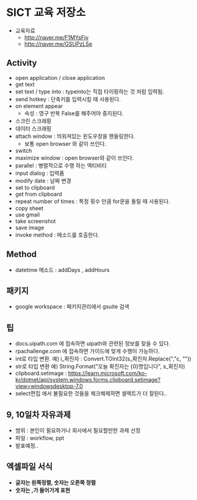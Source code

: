 # SICT 교육 저장소

- 교육자료
    - http://naver.me/F1MYsFiv
    - http://naver.me/GSUPzLSe

## Activity
- open application / close application
- get text
- set text / type into : typeinto는 직접 타이핑하는 것 처럼 입력됨.
- send hotkey : 단축키를 입력시킬 때 사용된다.
- on element appear
    - 속성 : 영구 반복 False를 해주어야 중지된다.
- 스크린 스크래핑
- 데이터 스크래핑
- attach window : 띄워져있는 윈도우창을 핸들링한다.
    - 보통 open browser 와 같이 쓰인다.
- switch
- maximize window : open browser와 같이 쓰인다.
- parallel : 병렬적으로 수행 하는 액티비티
- input dialog : 입력폼
- modify date : 날짜 변경
- set to clipboard
- get from clipboard
- repeat number of times : 특정 횟수 만큼 for문을 돌릴 때 사용된다.
- copy sheet
- use gmail
- take screenshot
- save image
- invoke method : 메소드를 호출한다.

## Method
- datetime 메소드 : addDays , addHours

## 패키지
- google workspace : 패키지관리에서 gsuite 검색

## 팁
- docs.uipath.com 에 접속하면 uipath와 관련된 정보를 찾을 수 있다.
- rpachallenge.com 에 접속하면 가이드에 맞게 수행이 가능하다.
- int로 타입 변환. 예) i_확진자 : Convert.TOInt32(s_확진자.Replace(","c, ""))
- str로 타입 변환 예) String.Format("오늘 확진자는 {0}명입니다", s_확진자)
- clipboard.setimage : https://learn.microsoft.com/ko-kr/dotnet/api/system.windows.forms.clipboard.setimage?view=windowsdesktop-7.0
- select편집 에서 불필요한 것들을 체크해제하면 셀렉트가 더 잘된다..

## 9, 10일차 자유과제
- 범위 : 본인이 필요하거나 회사에서 필요할만한 과제 선정
- 파일 : workflow, ppt
- 발표예정..

## 엑셀파일 서식
- **글자는 왼쪽정렬, 숫자는 오른쪽 정렬**
- **숫자는 ,가 들어가게 표현**